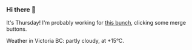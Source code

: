 ### Hi there :wave:

It's Thursday! I'm probably working for [this bunch](https://github.com/kohofinancial), clicking some merge buttons.

Weather in Victoria BC: partly cloudy, at +15°C.
